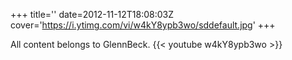 +++
title=''
date=2012-11-12T18:08:03Z
cover='https://i.ytimg.com/vi/w4kY8ypb3wo/sddefault.jpg'
+++

All content belongs to GlennBeck.
{{< youtube w4kY8ypb3wo >}}
